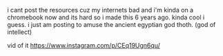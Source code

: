 i cant post the resources cuz my internets bad and i'm kinda on a chromebook now and its hard so i made this 6 years ago. kinda cool i guess. 
i just am posting to amuse the ancient egyptian god thoth. (god of intellect)

vid of it https://www.instagram.com/p/CEq19Ugn6qu/
